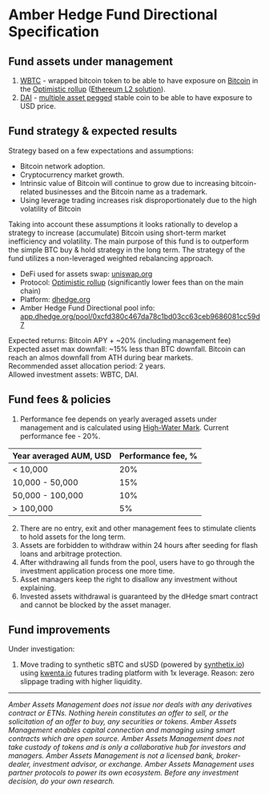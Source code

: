 # Amber Hedge Fund Directional Specification

## Fund assets under management

1. [WBTC](https://wbtc.network/) - wrapped bitcoin token to be able to have exposure on [Bitcoin](https://bitcoin.org/en/) in the [Optimistic rollup](https://www.optimism.io/) ([Ethereum L2 solution](https://ethereum.org/en/developers/docs/scaling/optimistic-rollups/)).  
2. [DAI](https://makerdao.com/en/) - [multiple asset pegged](https://en.wikipedia.org/wiki/Dai_(cryptocurrency)) stable coin to be able to have exposure to USD price. 

## Fund strategy & expected results

Strategy based on a few expectations and assumptions:
* Bitcoin network adoption.
* Cryptocurrency market growth.
* Intrinsic value of Bitcoin will continue to grow due to increasing bitcoin-related businesses and the Bitcoin name as a trademark.
* Using leverage trading increases risk disproportionately due to the high volatility of Bitcoin

Taking into account these assumptions it looks rationally to develop a strategy to increase (accumulate) Bitcoin using short-term market inefficiency and volatility. The main purpose of this fund is to outperform the simple BTC buy & hold strategy in the long term. The strategy of the fund utilizes a non-leveraged weighted rebalancing approach.
- DeFi used for assets swap: [uniswap.org](https://uniswap.org/)
- Protocol: [Optimistic rollup](https://www.optimism.io/) (significantly lower fees than on the main chain)
- Platform: [dhedge.org](https://www.dhedge.org/)
- Amber Hedge Fund Directional pool info: [app.dhedge.org/pool/0xcfd380c467da78c1bd03cc63ceb9686081cc59d7](https://app.dhedge.org/pool/0xcfd380c467da78c1bd03cc63ceb9686081cc59d7)

Expected returns: Bitcoin APY + ~20% (including management fee)  
Expected asset max downfall: ~15% less than BTC downfall. Bitcoin can reach an almos downfall from ATH during bear markets.  
Recommended asset allocation period: 2 years.  
Allowed investment assets: WBTC, DAI.

## Fund fees & policies

1. Performance fee depends on yearly averaged assets under management and is calculated using [High-Water Mark](https://www.investopedia.com/terms/h/highwatermark.asp). Current performance fee - 20%.

|Year averaged AUM, USD|Performance fee, %|
|:---------------------|:-----------------|
|< 10,000              |20%               |
|10,000 - 50,000       |15%               |
|50,000 -  100,000     |10%               |
|> 100,000             |5%                |

2. There are no entry, exit and other management fees to stimulate clients to hold assets for the long term.    
3. Assets are forbidden to withdraw within 24 hours after seeding for flash loans and arbitrage protection.  
4. After withdrawing all funds from the pool, users have to go through the investment application process one more time.  
5. Asset managers keep the right to disallow any investment without explaining.  
6. Invested assets withdrawal is guaranteed by the dHedge smart contract and cannot be blocked by the asset manager.

## Fund improvements

Under investigation:  
1. Move trading to synthetic sBTC and sUSD (powered by [synthetix.io](https://synthetix.io/)) using [kwenta.io](https://kwenta.io/) futures trading platform with 1x leverage. Reason: zero slippage trading with higher liquidity.

----

*Amber Assets Management does not issue nor deals with any derivatives contract or ETNs. Nothing herein constitutes an offer to sell, or the solicitation of an offer to buy, any securities or tokens. Amber Assets Management enables capital connection and managing using smart contracts which are open source. Amber Assets Management does not take custody of tokens and is only a collaborative hub for investors and managers. Amber Assets Management is not a licensed bank, broker-dealer, investment advisor, or exchange. Amber Assets Management uses partner protocols to power its own ecosystem. Before any investment decision, do your own research.*